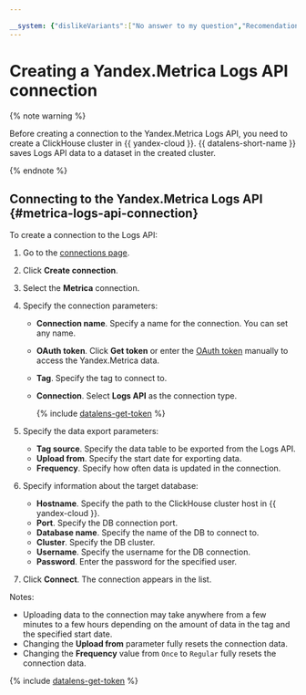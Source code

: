 ```yaml
---

__system: {"dislikeVariants":["No answer to my question","Recomendations didn't help","The content doesn't match title","Other"]}
---
```

# Creating a Yandex.Metrica Logs API connection

{% note warning %}

Before creating a connection to the Yandex.Metrica Logs API, you need to create a ClickHouse cluster in {{ yandex-cloud }}. {{ datalens-short-name }} saves Logs API data to a dataset in the created cluster.

{% endnote %}

## Connecting to the Yandex.Metrica Logs API {#metrica-logs-api-connection}

To create a connection to the Logs API:


1. Go to the [connections page](https://datalens.yandex.com/connections).

1. Click **Create connection**.

1. Select the **Metrica** connection.

1. Specify the connection parameters:

    - **Connection name**. Specify a name for the connection. You can set any name.

    - **OAuth token**. Click **Get token** or enter the [OAuth token](#get-oauth-token) manually to access the Yandex.Metrica data.

    - **Tag**. Specify the tag to connect to.

    - **Connection**. Select **Logs API** as the connection type.

      {% include [datalens-get-token](../../../_includes/datalens/datalens-change-account-note.md) %}

1. Specify the data export parameters:
    - **Tag source**. Specify the data table to be exported from the Logs API.
    - **Upload from**. Specify the start date for exporting data.
    - **Frequency**. Specify how often data is updated in the connection.

1. Specify information about the target database:
    - **Hostname**. Specify the path to the ClickHouse cluster host in {{ yandex-cloud }}.
    - **Port**. Specify the DB connection port.
    - **Database name**. Specify the name of the DB to connect to.
    - **Cluster**. Specify the DB cluster.
    - **Username**. Specify the username for the DB connection.
    - **Password**. Enter the password for the specified user.

1. Click **Connect**. The connection appears in the list.

Notes:

- Uploading data to the connection may take anywhere from a few minutes to a few hours depending on the amount of data in the tag and the specified start date.
- Changing the **Upload from** parameter fully resets the connection data.
- Changing the **Frequency** value from `Once` to `Regular` fully resets the connection data.

{% include [datalens-get-token](../../../_includes/datalens/operations/datalens-get-token.md) %}


